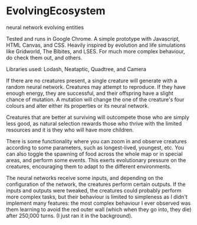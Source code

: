 # EvolvingEcosystem
neural network evolving entities

Tested and runs in Google Chrome. A simple prototype with Javascript, HTML Canvas, and CSS. Heavily inspired by evolution and life simulations like Gridworld,  The Bibites, and  LSES. For much more complex behaviour, do check them out, and others.

Libraries used: Lodash, Neataptic, Quadtree, and Camera

If there are no creatures present, a single creature will generate with a random neural network. Creatures may attempt to reproduce. If they have enough energy, they are successful, and their offspring have a slight chance of mutation. A mutation will change the one of the creature's four colours and alter either its properties or its neural network. 

Creatures that are better at surviving will outcompete those who are simply less good, as natural selection rewards those who thrive with the limited resources and it is they who will have more children.

There is some functionality where you can zoom in and observe creatures according to some parameters, such as longest-lived, youngest, etc. You can also toggle the spawning of food across the whole map or in special areas, and perform some events. This exerts evolutionary pressure on the creatures, encouraging them to adapt to the different environments.

The neural networks receive some inputs, and depending on the configuration of the network, the creatures perform certain outputs. If the inputs and outputs were tweaked, the creatures could probably perform more complex tasks, but their behaviour is limited to simpleness as I didn't implement many features: the most complex behaviour I ever observed was them learning to avoid the red outer wall (which when they go into, they die) after 250,000 turns. (I just ran it in the background).
